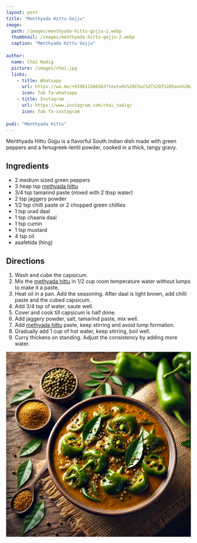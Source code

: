 ```yaml
---
layout: post
title: "Menthyada Hittu Gojju"
image:
  path: /images/menthyada-hittu-gojju-1.webp
  thumbnail: /images/menthyada-hittu-gojju-2.webp
  caption: "Menthyada Hittu Gojju"

author:
  name: Chai Nadig
  picture: /images/chai.jpg
  links:
    - title: Whatsapp
      url: https://wa.me/+919611506563?text=Hi%20Chai%2C%20I%20have%20a%20quick%20question%20about%20your%20Menthyada%20Hittu%20Gojju%20recipe
      icon: fab fa-whatsapp
    - title: Instagram
      url: https://www.instagram.com/chai_nadig/
      icon: fab fa-instagram

pudi: "Menthyada Hittu"
---
```


Menthyada Hittu Gojju is a flavorful South Indian dish made with green peppers and a fenugreek-lentil powder, cooked in a thick, tangy gravy.

## Ingredients

- 2 medium sized green peppers
- 3 heap tsp [methyada hittu](/pudi/menthyada-hittu)
- 3/4 tsp tamarind paste (mixed with 2 tbsp water)
- 2 tsp jaggery powder
- 1/2 tsp chilli paste or 2 chopped green chillies
- 1 tsp urad daal
- 1 tsp chaana daal
- 1 tsp cumin
- 1 tsp mustard
- 4 tsp oil
- asafetida (hing)

## Directions

1. Wash and cube the capsicum.
2. Mix the [methyada hittu](/pudi/menthyada-hittu) in 1/2 cup room temperature water without lumps to make it a paste.
3. Heat oil in a pan. Add the seasoning. After daal is light brown, add chilli paste and the cubed capsicum.
4. Add 3/4 tsp of water, saute well.
5. Cover and cook till capsicum is half done.
6. Add jaggery powder, salt, tamarind paste, mix well.
7. Add [methyada hittu](/pudi/menthyada-hittu) paste, keep stirring and avoid lump formation.
8. Gradually add 1 cup of hot water, keep stirring, boil well.
9. Curry thickens on standing. Adjust the consistency by adding more water.

<img src="/images/menthyada-hittu-gojju-2.webp">
